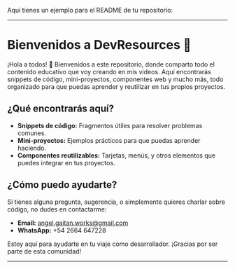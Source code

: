 Aquí tienes un ejemplo para el README de tu repositorio:

---

# Bienvenidos a **DevResources** 👋

¡Hola a todos! 🎉 Bienvenidos a este repositorio, donde comparto todo el contenido educativo que voy creando en mis videos. Aquí encontrarás snippets de código, mini-proyectos, componentes web y mucho más, todo organizado para que puedas aprender y reutilizar en tus propios proyectos.

## ¿Qué encontrarás aquí?

- **Snippets de código:** Fragmentos útiles para resolver problemas comunes.
- **Mini-proyectos:** Ejemplos prácticos para que puedas aprender haciendo.
- **Componentes reutilizables:** Tarjetas, menús, y otros elementos que puedes integrar en tus proyectos.

## ¿Cómo puedo ayudarte?

Si tienes alguna pregunta, sugerencia, o simplemente quieres charlar sobre código, no dudes en contactarme:

- **Email:** angel.gaitan.works@gmail.com
- **WhatsApp:** +54 2664 647228

Estoy aquí para ayudarte en tu viaje como desarrollador. ¡Gracias por ser parte de esta comunidad!

---
